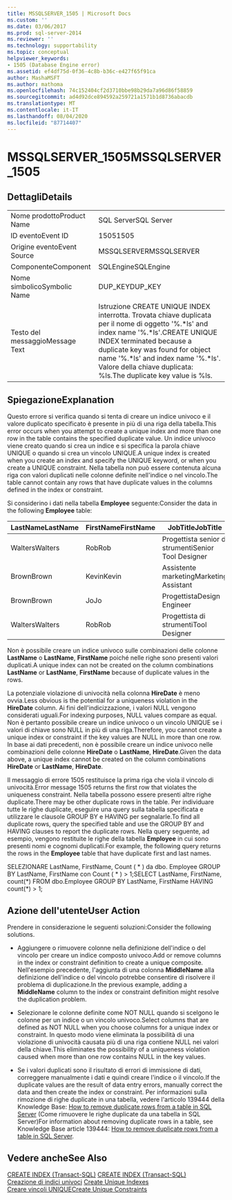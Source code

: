 ```yaml
---
title: MSSQLSERVER_1505 | Microsoft Docs
ms.custom: ''
ms.date: 03/06/2017
ms.prod: sql-server-2014
ms.reviewer: ''
ms.technology: supportability
ms.topic: conceptual
helpviewer_keywords:
- 1505 (Database Engine error)
ms.assetid: ef4df75d-0f36-4c8b-b36c-e427f65f91ca
author: MashaMSFT
ms.author: mathoma
ms.openlocfilehash: 74c152404cf2d3710bbe98b29da7a96d86f58859
ms.sourcegitcommit: ad4d92dce894592a259721a1571b1d8736abacdb
ms.translationtype: MT
ms.contentlocale: it-IT
ms.lasthandoff: 08/04/2020
ms.locfileid: "87714407"
---
```

# <a name="mssqlserver_1505"></a><span data-ttu-id="99b2f-102">MSSQLSERVER_1505</span><span class="sxs-lookup"><span data-stu-id="99b2f-102">MSSQLSERVER_1505</span></span>
    
## <a name="details"></a><span data-ttu-id="99b2f-103">Dettagli</span><span class="sxs-lookup"><span data-stu-id="99b2f-103">Details</span></span>  
  
|||  
|-|-|  
|<span data-ttu-id="99b2f-104">Nome prodotto</span><span class="sxs-lookup"><span data-stu-id="99b2f-104">Product Name</span></span>|<span data-ttu-id="99b2f-105">SQL Server</span><span class="sxs-lookup"><span data-stu-id="99b2f-105">SQL Server</span></span>|  
|<span data-ttu-id="99b2f-106">ID evento</span><span class="sxs-lookup"><span data-stu-id="99b2f-106">Event ID</span></span>|<span data-ttu-id="99b2f-107">1505</span><span class="sxs-lookup"><span data-stu-id="99b2f-107">1505</span></span>|  
|<span data-ttu-id="99b2f-108">Origine evento</span><span class="sxs-lookup"><span data-stu-id="99b2f-108">Event Source</span></span>|<span data-ttu-id="99b2f-109">MSSQLSERVER</span><span class="sxs-lookup"><span data-stu-id="99b2f-109">MSSQLSERVER</span></span>|  
|<span data-ttu-id="99b2f-110">Componente</span><span class="sxs-lookup"><span data-stu-id="99b2f-110">Component</span></span>|<span data-ttu-id="99b2f-111">SQLEngine</span><span class="sxs-lookup"><span data-stu-id="99b2f-111">SQLEngine</span></span>|  
|<span data-ttu-id="99b2f-112">Nome simbolico</span><span class="sxs-lookup"><span data-stu-id="99b2f-112">Symbolic Name</span></span>|<span data-ttu-id="99b2f-113">DUP_KEY</span><span class="sxs-lookup"><span data-stu-id="99b2f-113">DUP_KEY</span></span>|  
|<span data-ttu-id="99b2f-114">Testo del messaggio</span><span class="sxs-lookup"><span data-stu-id="99b2f-114">Message Text</span></span>|<span data-ttu-id="99b2f-115">Istruzione CREATE UNIQUE INDEX interrotta. Trovata chiave duplicata per il nome di oggetto '%.\*ls' and index name '%.\*ls'.</span><span class="sxs-lookup"><span data-stu-id="99b2f-115">CREATE UNIQUE INDEX terminated because a duplicate key was found for object name '%.\*ls' and index name '%.\*ls'.</span></span>  <span data-ttu-id="99b2f-116">Valore della chiave duplicata: %ls.</span><span class="sxs-lookup"><span data-stu-id="99b2f-116">The duplicate key value is %ls.</span></span>|  
  
## <a name="explanation"></a><span data-ttu-id="99b2f-117">Spiegazione</span><span class="sxs-lookup"><span data-stu-id="99b2f-117">Explanation</span></span>  
 <span data-ttu-id="99b2f-118">Questo errore si verifica quando si tenta di creare un indice univoco e il valore duplicato specificato è presente in più di una riga della tabella.</span><span class="sxs-lookup"><span data-stu-id="99b2f-118">This error occurs when you attempt to create a unique index and more than one row in the table contains the specified duplicate value.</span></span> <span data-ttu-id="99b2f-119">Un indice univoco viene creato quando si crea un indice e si specifica la parola chiave UNIQUE o quando si crea un vincolo UNIQUE.</span><span class="sxs-lookup"><span data-stu-id="99b2f-119">A unique index is created when you create an index and specify the UNIQUE keyword, or when you create a UNIQUE constraint.</span></span> <span data-ttu-id="99b2f-120">Nella tabella non può essere contenuta alcuna riga con valori duplicati nelle colonne definite nell'indice o nel vincolo.</span><span class="sxs-lookup"><span data-stu-id="99b2f-120">The table cannot contain any rows that have duplicate values in the columns defined in the index or constraint.</span></span>  
  
 <span data-ttu-id="99b2f-121">Si considerino i dati nella tabella **Employee** seguente:</span><span class="sxs-lookup"><span data-stu-id="99b2f-121">Consider the data in the following **Employee** table:</span></span>  
  
|<span data-ttu-id="99b2f-122">LastName</span><span class="sxs-lookup"><span data-stu-id="99b2f-122">LastName</span></span>|<span data-ttu-id="99b2f-123">FirstName</span><span class="sxs-lookup"><span data-stu-id="99b2f-123">FirstName</span></span>|<span data-ttu-id="99b2f-124">JobTitle</span><span class="sxs-lookup"><span data-stu-id="99b2f-124">JobTitle</span></span>|<span data-ttu-id="99b2f-125">HireDate</span><span class="sxs-lookup"><span data-stu-id="99b2f-125">HireDate</span></span>|  
|--------------|---------------|--------------|--------------|  
|<span data-ttu-id="99b2f-126">Walters</span><span class="sxs-lookup"><span data-stu-id="99b2f-126">Walters</span></span>|<span data-ttu-id="99b2f-127">Rob</span><span class="sxs-lookup"><span data-stu-id="99b2f-127">Rob</span></span>|<span data-ttu-id="99b2f-128">Progettista senior di strumenti</span><span class="sxs-lookup"><span data-stu-id="99b2f-128">Senior Tool Designer</span></span>|<span data-ttu-id="99b2f-129">2004-11-19</span><span class="sxs-lookup"><span data-stu-id="99b2f-129">2004-11-19</span></span>|  
|<span data-ttu-id="99b2f-130">Brown</span><span class="sxs-lookup"><span data-stu-id="99b2f-130">Brown</span></span>|<span data-ttu-id="99b2f-131">Kevin</span><span class="sxs-lookup"><span data-stu-id="99b2f-131">Kevin</span></span>|<span data-ttu-id="99b2f-132">Assistente marketing</span><span class="sxs-lookup"><span data-stu-id="99b2f-132">Marketing Assistant</span></span>|<span data-ttu-id="99b2f-133">NULL</span><span class="sxs-lookup"><span data-stu-id="99b2f-133">NULL</span></span>|  
|<span data-ttu-id="99b2f-134">Brown</span><span class="sxs-lookup"><span data-stu-id="99b2f-134">Brown</span></span>|<span data-ttu-id="99b2f-135">Jo</span><span class="sxs-lookup"><span data-stu-id="99b2f-135">Jo</span></span>|<span data-ttu-id="99b2f-136">Progettista</span><span class="sxs-lookup"><span data-stu-id="99b2f-136">Design Engineer</span></span>|<span data-ttu-id="99b2f-137">NULL</span><span class="sxs-lookup"><span data-stu-id="99b2f-137">NULL</span></span>|  
|<span data-ttu-id="99b2f-138">Walters</span><span class="sxs-lookup"><span data-stu-id="99b2f-138">Walters</span></span>|<span data-ttu-id="99b2f-139">Rob</span><span class="sxs-lookup"><span data-stu-id="99b2f-139">Rob</span></span>|<span data-ttu-id="99b2f-140">Progettista di strumenti</span><span class="sxs-lookup"><span data-stu-id="99b2f-140">Tool Designer</span></span>|<span data-ttu-id="99b2f-141">2001-08-09</span><span class="sxs-lookup"><span data-stu-id="99b2f-141">2001-08-09</span></span>|  
  
 <span data-ttu-id="99b2f-142">Non è possibile creare un indice univoco sulle combinazioni delle colonne **LastName** o **LastName**, **FirstName** poiché nelle righe sono presenti valori duplicati.</span><span class="sxs-lookup"><span data-stu-id="99b2f-142">A unique index can not be created on the column combinations **LastName** or **LastName**, **FirstName** because of duplicate values in the rows.</span></span>  
  
 <span data-ttu-id="99b2f-143">La potenziale violazione di univocità nella colonna **HireDate** è meno ovvia.</span><span class="sxs-lookup"><span data-stu-id="99b2f-143">Less obvious is the potential for a uniqueness violation in the **HireDate** column.</span></span> <span data-ttu-id="99b2f-144">Ai fini dell'indicizzazione, i valori NULL vengono considerati uguali.</span><span class="sxs-lookup"><span data-stu-id="99b2f-144">For indexing purposes, NULL values compare as equal.</span></span> <span data-ttu-id="99b2f-145">Non è pertanto possibile creare un indice univoco o un vincolo UNIQUE se i valori di chiave sono NULL in più di una riga.</span><span class="sxs-lookup"><span data-stu-id="99b2f-145">Therefore, you cannot create a unique index or constraint if the key values are NULL in more than one row.</span></span> <span data-ttu-id="99b2f-146">In base ai dati precedenti, non è possibile creare un indice univoco nelle combinazioni delle colonne **HireDate** o **LastName**, **HireDate**.</span><span class="sxs-lookup"><span data-stu-id="99b2f-146">Given the data above, a unique index cannot be created on the column combinations **HireDate** or **LastName**, **HireDate**.</span></span>  
  
 <span data-ttu-id="99b2f-147">Il messaggio di errore 1505 restituisce la prima riga che viola il vincolo di univocità.</span><span class="sxs-lookup"><span data-stu-id="99b2f-147">Error message 1505 returns the first row that violates the uniqueness constraint.</span></span> <span data-ttu-id="99b2f-148">Nella tabella possono essere presenti altre righe duplicate.</span><span class="sxs-lookup"><span data-stu-id="99b2f-148">There may be other duplicate rows in the table.</span></span> <span data-ttu-id="99b2f-149">Per individuare tutte le righe duplicate, eseguire una query sulla tabella specificata e utilizzare le clausole GROUP BY e HAVING per segnalarle.</span><span class="sxs-lookup"><span data-stu-id="99b2f-149">To find all duplicate rows, query the specified table and use the GROUP BY and HAVING clauses to report the duplicate rows.</span></span> <span data-ttu-id="99b2f-150">Nella query seguente, ad esempio, vengono restituite le righe della tabella **Employee** in cui sono presenti nomi e cognomi duplicati.</span><span class="sxs-lookup"><span data-stu-id="99b2f-150">For example, the following query returns the rows in the **Employee** table that have duplicate first and last names.</span></span>  
  
 <span data-ttu-id="99b2f-151">SELEZIONARE LastName, FirstName, Count ( \* ) da dbo. Employee GROUP BY LastName, FirstName con Count ( \* ) > 1;</span><span class="sxs-lookup"><span data-stu-id="99b2f-151">SELECT LastName, FirstName, count(\*) FROM dbo.Employee GROUP BY LastName, FirstName HAVING count(\*) > 1;</span></span>  
  
## <a name="user-action"></a><span data-ttu-id="99b2f-152">Azione dell'utente</span><span class="sxs-lookup"><span data-stu-id="99b2f-152">User Action</span></span>  
 <span data-ttu-id="99b2f-153">Prendere in considerazione le seguenti soluzioni:</span><span class="sxs-lookup"><span data-stu-id="99b2f-153">Consider the following solutions.</span></span>  
  
-   <span data-ttu-id="99b2f-154">Aggiungere o rimuovere colonne nella definizione dell'indice o del vincolo per creare un indice composto univoco.</span><span class="sxs-lookup"><span data-stu-id="99b2f-154">Add or remove columns in the index or constraint definition to create a unique composite.</span></span> <span data-ttu-id="99b2f-155">Nell'esempio precedente, l'aggiunta di una colonna **MiddleName** alla definizione dell'indice o del vincolo potrebbe consentire di risolvere il problema di duplicazione.</span><span class="sxs-lookup"><span data-stu-id="99b2f-155">In the previous example, adding a **MiddleName** column to the index or constraint definition might resolve the duplication problem.</span></span>  
  
-   <span data-ttu-id="99b2f-156">Selezionare le colonne definite come NOT NULL quando si scelgono le colonne per un indice o un vincolo univoco.</span><span class="sxs-lookup"><span data-stu-id="99b2f-156">Select columns that are defined as NOT NULL when you choose columns for a unique index or constraint.</span></span> <span data-ttu-id="99b2f-157">In questo modo viene eliminata la possibilità di una violazione di univocità causata più di una riga contiene NULL nei valori della chiave.</span><span class="sxs-lookup"><span data-stu-id="99b2f-157">This eliminates the possibility of a uniqueness violation caused when more than one row contains NULL in the key values.</span></span>  
  
-   <span data-ttu-id="99b2f-158">Se i valori duplicati sono il risultato di errori di immissione di dati, correggere manualmente i dati e quindi creare l'indice o il vincolo.</span><span class="sxs-lookup"><span data-stu-id="99b2f-158">If the duplicate values are the result of data entry errors, manually correct the data and then create the index or constraint.</span></span> <span data-ttu-id="99b2f-159">Per informazioni sulla rimozione di righe duplicate in una tabella, vedere l'articolo 139444 della Knowledge Base: [How to remove duplicate rows from a table in SQL Server](https://support.microsoft.com/kb/139444) (Come rimuovere le righe duplicate da una tabella in SQL Server)</span><span class="sxs-lookup"><span data-stu-id="99b2f-159">For information about removing duplicate rows in a table, see Knowledge Base article 139444: [How to remove duplicate rows from a table in SQL Server](https://support.microsoft.com/kb/139444).</span></span>  
  
## <a name="see-also"></a><span data-ttu-id="99b2f-160">Vedere anche</span><span class="sxs-lookup"><span data-stu-id="99b2f-160">See Also</span></span>  
 <span data-ttu-id="99b2f-161">[CREATE INDEX &#40;Transact-SQL&#41;](/sql/t-sql/statements/create-index-transact-sql) </span><span class="sxs-lookup"><span data-stu-id="99b2f-161">[CREATE INDEX &#40;Transact-SQL&#41;](/sql/t-sql/statements/create-index-transact-sql) </span></span>  
 <span data-ttu-id="99b2f-162">[Creazione di indici univoci](../indexes/indexes.md) </span><span class="sxs-lookup"><span data-stu-id="99b2f-162">[Create Unique Indexes](../indexes/indexes.md) </span></span>  
 [<span data-ttu-id="99b2f-163">Creare vincoli UNIQUE</span><span class="sxs-lookup"><span data-stu-id="99b2f-163">Create Unique Constraints</span></span>](../tables/create-unique-constraints.md)  
  
  
